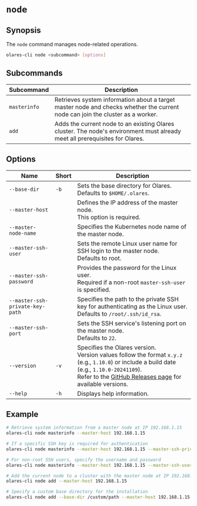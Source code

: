 # `node`

## Synopsis

The `node` command manages node-related operations.

```bash
olares-cli node <subcommand> [options]
```

## Subcommands

| Subcommand   | Description                                                                                                                   |
|--------------|-------------------------------------------------------------------------------------------------------------------------------|
| `masterinfo` | Retrieves system information about a target master node and checks whether the current node can join the cluster as a worker. |
| `add`        | Adds the current node to an existing Olares cluster. The node's environment must already meet all prerequisites for Olares.   |

## Options

| Name                            | Short | Description                                                                                                                                                                                                                                               |
|---------------------------------|-------|-----------------------------------------------------------------------------------------------------------------------------------------------------------------------------------------------------------------------------------------------------------|
| `--base-dir`                    | `-b`  | Sets the base directory for Olares.<br> Defaults to `$HOME/.olares`.                                                                                                                                                                                      |
| `--master-host`                 |       | Defines the IP address of the master node.<br> This option is required.                                                                                                                                                                                   |
| `--master-node-name`            |       | Specifies the Kubernetes node name of the master node.                                                                                                                                                                                                    |
| `--master-ssh-user`             |       | Sets the remote Linux user name for SSH login to the master node.<br> Defaults to root.                                                                                                                                                                   |
| `--master-ssh-password`         |       | Provides the password for the Linux user.<br> Required if a non-root `master-ssh-user` is specified.                                                                                                                                                      |
| `--master-ssh-private-key-path` |       | Specifies the path to the private SSH key for authenticating as the Linux user.<br> Defaults to `/root/.ssh/id_rsa`.                                                                                                                                      |
| `--master-ssh-port`             |       | Sets the SSH service's listening port on the master node.<br> Defaults to `22`.                                                                                                                                                                           |
| `--version`                     | `-v`  | Specifies the Olares version. <br>Version values follow the format `x.y.z` (e.g., `1.10.0`) or include a build date (e.g., `1.10.0-20241109`).<br> Refer to the [GitHub Releases page](https://github.com/beclab/Olares/releases) for available versions. |
| `--help`                        | `-h`  | Displays help information.                                                                                                                                                                                                                                |

## Example

```bash
# Retrieve system information from a master node at IP 192.168.1.15
olares-cli node masterinfo --master-host 192.168.1.15

# If a specific SSH key is required for authentication
olares-cli node masterinfo --master-host 192.168.1.15 --master-ssh-private-key-path /home/olares/.ssh/id_rsa

# For non-root SSH users, specify the username and password
olares-cli node masterinfo --master-host 192.168.1.15 --master-ssh-user olares --master-ssh-password password123

# Add the current node to a cluster with the master node at IP 192.168.1.15
olares-cli node add --master-host 192.168.1.15

# Specify a custom base directory for the installation
olares-cli node add --base-dir /custom/path --master-host 192.168.1.15
```



